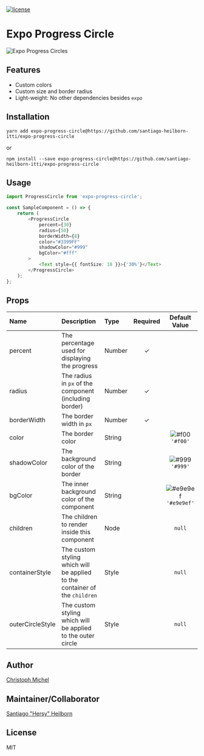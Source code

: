 [![license](https://img.shields.io/github/license/mashape/apistatus.svg)]()

# Expo Progress Circle

![Expo Progress Circles](/README/featured.png?raw=true "Expo Progress Circles")

## Features

* Custom colors
* Custom size and border radius
* Light-weight: No other dependencies besides `expo`

## Installation

`yarn add expo-progress-circle@https://github.com/santiago-heilborn-itti/expo-progress-circle`

or

`npm install --save expo-progress-circle@https://github.com/santiago-heilborn-itti/expo-progress-circle`

## Usage

```typescript
import ProgressCircle from 'expo-progress-circle';

const SampleComponent = () => {
    return (
        <ProgressCircle
            percent={30}
            radius={50}
            borderWidth={8}
            color="#3399FF"
            shadowColor="#999"
            bgColor="#fff"
        >
            <Text style={{ fontSize: 18 }}>{'30%'}</Text>
        </ProgressCircle>
    );
};
```

## Props
| Name | Description | Type | Required | Default Value |
| :--- | :----- | :--- | :---: | :---: |
| percent | The percentage used for displaying the progress | Number | ✓ |  |
| radius | The radius in `px` of the component (including border) | Number | ✓ |  |
| borderWidth | The border width in `px` | Number | ✓ |  |
| color | The border color | String |  | ![#f00](https://placehold.it/15/f00/000000?text=+) `'#f00'` |
| shadowColor | The background color of the border | String |  | ![#999](https://placehold.it/15/999/000000?text=+) `'#999'` |
| bgColor | The inner background color of the component  | String |  | ![#e9e9ef](https://placehold.it/15/e9e9ef/000000?text=+) `'#e9e9ef'` |
| children | The children to render inside this component | Node |  | `null` |
| containerStyle | The custom styling which will be applied to the container of the `children` | Style |  | `null` |
| outerCircleStyle | The custom styling which will be applied to the outer circle | Style |  | `null` |

## Author

[Christoph Michel](http://cmichel.io)

## Maintainer/Collaborator

[Santiago "Hersy" Heilborn](https://hersy.org)

## License

MIT

